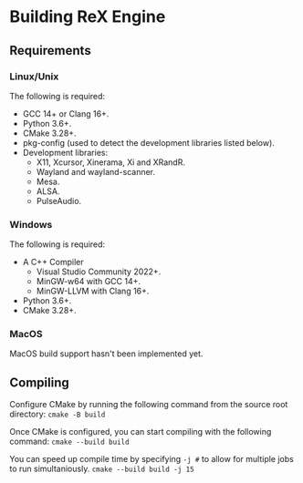 # Building ReX Engine
## Requirements
### Linux/Unix
The following is required:
- GCC 14+ or Clang 16+.
- Python 3.6+.
- CMake 3.28+.
- pkg-config (used to detect the development libraries listed below).
- Development libraries:
	- X11, Xcursor, Xinerama, Xi and XRandR.
	- Wayland and wayland-scanner.
	- Mesa.
	- ALSA.
	- PulseAudio.

### Windows
The following is required:
- A C++ Compiler
	- Visual Studio Community 2022+.
	- MinGW-w64 with GCC 14+.
	- MinGW-LLVM with Clang 16+.
- Python 3.6+.
- CMake 3.28+.

### MacOS
MacOS build support hasn't been implemented yet.

## Compiling
Configure CMake by running the following command from the source root directory:
`cmake -B build`

Once CMake is configured, you can start compiling with the following command:
`cmake --build build`

You can speed up compile time by specifying `-j #` to allow for multiple jobs to run simultaniously.
`cmake --build build -j 15`
